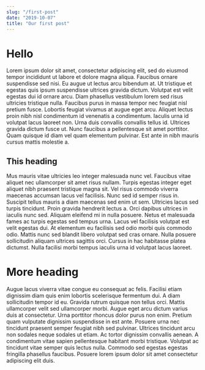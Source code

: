 ```yaml
---
slug: "/first-post"
date: "2019-10-07"
title: "Our first post"
---
```


# Hello

Lorem ipsum dolor sit amet, consectetur adipiscing elit, sed do eiusmod tempor incididunt ut labore et dolore magna aliqua. Faucibus ornare suspendisse sed nisi. Eu augue ut lectus arcu bibendum at. Ut tristique et egestas quis ipsum suspendisse ultrices gravida dictum. Volutpat est velit egestas dui id ornare arcu. Diam phasellus vestibulum lorem sed risus ultricies tristique nulla. Faucibus purus in massa tempor nec feugiat nisl pretium fusce. Lobortis feugiat vivamus at augue eget arcu. Aliquet lectus proin nibh nisl condimentum id venenatis a condimentum. Iaculis urna id volutpat lacus laoreet non. Urna duis convallis convallis tellus id. Ultrices gravida dictum fusce ut. Nunc faucibus a pellentesque sit amet porttitor. Quam quisque id diam vel quam elementum pulvinar. Est ante in nibh mauris cursus mattis molestie a.

## This heading

Mus mauris vitae ultricies leo integer malesuada nunc vel. Faucibus vitae aliquet nec ullamcorper sit amet risus nullam. Turpis egestas integer eget aliquet nibh praesent tristique magna sit. Vel risus commodo viverra maecenas accumsan lacus vel facilisis. Nunc sed id semper risus in. Suscipit tellus mauris a diam maecenas sed enim ut sem. Ultricies lacus sed turpis tincidunt. Proin gravida hendrerit lectus a. Orci dapibus ultrices in iaculis nunc sed. Aliquam eleifend mi in nulla posuere. Netus et malesuada fames ac turpis egestas sed tempus urna. Lacus vel facilisis volutpat est velit egestas dui. At elementum eu facilisis sed odio morbi quis commodo odio. Mattis nunc sed blandit libero volutpat sed cras ornare. Nulla posuere sollicitudin aliquam ultrices sagittis orci. Cursus in hac habitasse platea dictumst. Nulla facilisi morbi tempus iaculis urna id volutpat lacus laoreet.

# More heading

Augue lacus viverra vitae congue eu consequat ac felis. Facilisi etiam dignissim diam quis enim lobortis scelerisque fermentum dui. A diam sollicitudin tempor id eu. Gravida rutrum quisque non tellus orci. Mattis ullamcorper velit sed ullamcorper morbi. Augue eget arcu dictum varius duis at consectetur. Urna porttitor rhoncus dolor purus non enim. Pretium quam vulputate dignissim suspendisse in est ante. Posuere urna nec tincidunt praesent semper feugiat nibh sed pulvinar. Ultrices tincidunt arcu non sodales neque sodales ut etiam. Ac tortor dignissim convallis aenean. A condimentum vitae sapien pellentesque habitant morbi tristique. Volutpat ac tincidunt vitae semper quis lectus nulla. Commodo sed egestas egestas fringilla phasellus faucibus. Posuere lorem ipsum dolor sit amet consectetur adipiscing elit duis.
